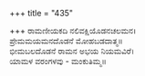 +++
title = "435"

+++
ರಾಮಣೀಯಕದಿ ನಲಿವಕ್ಷಿಯೊಡನಚಲಮನ।  
ಪ್ರೇಮಮಯಮನದೊಡನೆ ಮೋಹಬಡದಾತ್ಮ॥  
ಭೀಮಬಲದೊಡನೆ ರಾಮನ ಅಭಯ ನಿಯಮವಿರೆ।  
ಯಾಮಳ ವರಂಗಳವು - ಮಂಕುತಿಮ್ಮ॥  
